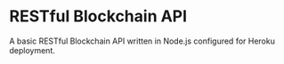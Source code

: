 # RESTful Blockchain API
A basic RESTful Blockchain API written in Node.js configured for Heroku deployment.
